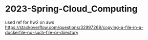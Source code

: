 # 2023-Spring-Cloud_Computing

used ref for hw2 on aws
https://stackoverflow.com/questions/32997269/copying-a-file-in-a-dockerfile-no-such-file-or-directory